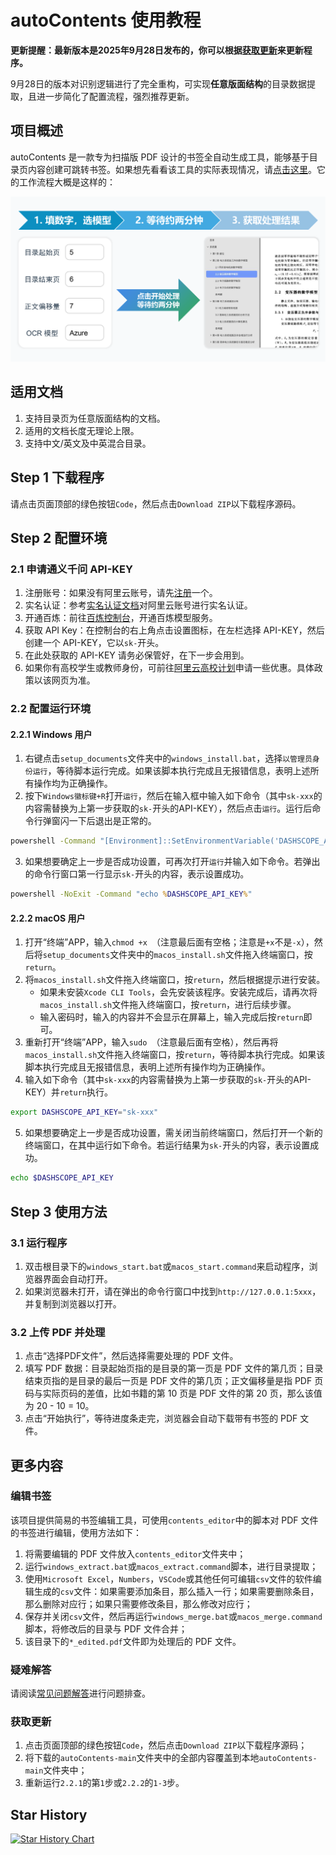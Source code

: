 # autoContents 使用教程

**更新提醒：最新版本是2025年9月28日发布的，你可以根据[获取更新](#获取更新)来更新程序。**

9月28日的版本对识别逻辑进行了完全重构，可实现**任意版面结构**的目录数据提取，且进一步简化了配置流程，强烈推荐更新。

## 项目概述

autoContents 是一款专为扫描版 PDF 设计的书签全自动生成工具，能够基于目录页内容创建可跳转书签。如果想先看看该工具的实际表现情况，请[点击这里](https://www.bilibili.com/video/BV14wKGeQEvr)。它的工作流程大概是这样的：

![工作流程](./docs/工作流程.png)

## 适用文档

1. 支持目录页为任意版面结构的文档。
2. 适用的文档长度无理论上限。
3. 支持中文/英文及中英混合目录。

## Step 1 下载程序

请点击页面顶部的绿色按钮`Code`，然后点击`Download ZIP`以下载程序源码。

## Step 2 配置环境

### 2.1 申请通义千问 API-KEY

1. 注册账号：如果没有阿里云账号，请先[注册](https://account.aliyun.com/register/qr_register.htm?spm=a2c4g.11186623.0.0.5f7c5bbfotWlj8&oauth_callback=https%3A%2F%2Fbailian.console.aliyun.com%2F%3FapiKey%3D1)一个。
2. 实名认证：参考[实名认证文档](https://help.aliyun.com/zh/account/user-guide/individual-identities?spm=a2c4g.11186623.0.0.5f7cb0a8OQmG74)对阿里云账号进行实名认证。
3. 开通百炼：前往[百炼控制台](https://bailian.console.aliyun.com/?spm=a2c4g.11186623.0.0.5f7c5bbfotWlj8#/model-market)，开通百炼模型服务。
4. 获取 API Key：在控制台的右上角点击设置图标，在左栏选择 API-KEY，然后创建一个 API-KEY，它以`sk-`开头。
5. 在此处获取的 API-KEY 请务必保管好，在下一步会用到。
6. 如果你有高校学生或教师身份，可前往[阿里云高校计划](https://university.aliyun.com)申请一些优惠。具体政策以该网页为准。

### 2.2 配置运行环境

#### 2.2.1 Windows 用户

1. 右键点击`setup_documents`文件夹中的`windows_install.bat`，选择`以管理员身份运行`，等待脚本运行完成。如果该脚本执行完成且无报错信息，表明上述所有操作均为正确操作。
2. 按下`Windows徽标键+R`打开`运行`，然后在输入框中输入如下命令（其中`sk-xxx`的内容需替换为上第一步获取的`sk-`开头的API-KEY），然后点击`运行`。运行后命令行弹窗闪一下后退出是正常的。

```cmd
powershell -Command "[Environment]::SetEnvironmentVariable('DASHSCOPE_API_KEY', 'sk-xxx', 'User')"
```

3. 如果想要确定上一步是否成功设置，可再次打开`运行`并输入如下命令。若弹出的命令行窗口第一行显示`sk-`开头的内容，表示设置成功。

```cmd
powershell -NoExit -Command "echo %DASHSCOPE_API_KEY%"
```

#### 2.2.2 macOS 用户

1. 打开“终端”APP，输入`chmod +x `（注意最后面有空格；注意是`+x`不是`-x`），然后将`setup_documents`文件夹中的`macos_install.sh`文件拖入终端窗口，按`return`。
2. 将`macos_install.sh`文件拖入终端窗口，按`return`，然后根据提示进行安装。
    - 如果未安装`Xcode CLI Tools`，会先安装该程序。安装完成后，请再次将`macos_install.sh`文件拖入终端窗口，按`return`，进行后续步骤。
    - 输入密码时，输入的内容并不会显示在屏幕上，输入完成后按`return`即可。
3. 重新打开“终端”APP，输入`sudo `（注意最后面有空格），然后再将`macos_install.sh`文件拖入终端窗口，按`return`，等待脚本执行完成。如果该脚本执行完成且无报错信息，表明上述所有操作均为正确操作。
4. 输入如下命令（其中`sk-xxx`的内容需替换为上第一步获取的`sk-`开头的API-KEY）并`return`执行。

```bash
export DASHSCOPE_API_KEY="sk-xxx"
```

5. 如果想要确定上一步是否成功设置，需关闭当前终端窗口，然后打开一个新的终端窗口，在其中运行如下命令。若运行结果为`sk-`开头的内容，表示设置成功。

```bash
echo $DASHSCOPE_API_KEY
```

## Step 3 使用方法

### 3.1 运行程序

1. 双击根目录下的`windows_start.bat`或`macos_start.command`来启动程序，浏览器界面会自动打开。
2. 如果浏览器未打开，请在弹出的命令行窗口中找到`http://127.0.0.1:5xxx`，并复制到浏览器以打开。

### 3.2 上传 PDF 并处理

1. 点击“选择PDF文件”，然后选择需要处理的 PDF 文件。
2. 填写 PDF 数据：目录起始页指的是目录的第一页是 PDF 文件的第几页；目录结束页指的是目录的最后一页是 PDF 文件的第几页；正文偏移量是指 PDF 页码与实际页码的差值，比如书籍的第 10 页是 PDF 文件的第 20 页，那么该值为 20 - 10 = 10。
3. 点击“开始执行”，等待进度条走完，浏览器会自动下载带有书签的 PDF 文件。

## 更多内容

### 编辑书签

该项目提供简易的书签编辑工具，可使用`contents_editor`中的脚本对 PDF 文件的书签进行编辑，使用方法如下：

1. 将需要编辑的 PDF 文件放入`contents_editor`文件夹中；
2. 运行`windows_extract.bat`或`macos_extract.command`脚本，进行目录提取；
3. 使用`Microsoft Excel`，`Numbers`，`VSCode`或其他任何可编辑`csv`文件的软件编辑生成的`csv`文件：如果需要添加条目，那么插入一行；如果需要删除条目，那么删除对应行；如果只需要修改条目，那么修改对应行；
4. 保存并关闭`csv`文件，然后再运行`windows_merge.bat`或`macos_merge.command`脚本，将修改后的目录与 PDF 文件合并；
5. 该目录下的`*_edited.pdf`文件即为处理后的 PDF 文件。

### 疑难解答

请阅读[常见问题解答](./docs/问题排查方案.md)进行问题排查。

### 获取更新

1. 点击页面顶部的绿色按钮`Code`，然后点击`Download ZIP`以下载程序源码；
2. 将下载的`autoContents-main`文件夹中的全部内容覆盖到本地`autoContents-main`文件夹中；
3. 重新运行`2.2.1`的第`1`步或`2.2.2`的`1-3`步。

## Star History

[![Star History Chart](https://api.star-history.com/svg?repos=NatsUIJM/autoContents&type=Date)](https://star-history.com/#NatsUIJM/autoContents&Date)